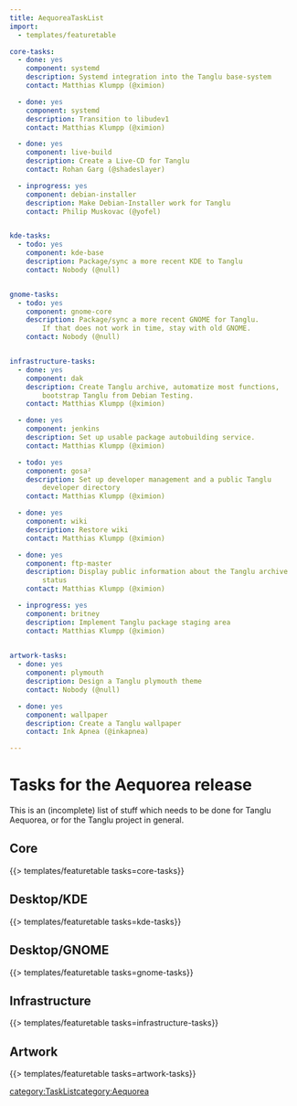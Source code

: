 ```yaml
---
title: AequoreaTaskList
import:
  - templates/featuretable

core-tasks:
  - done: yes
    component: systemd
    description: Systemd integration into the Tanglu base-system
    contact: Matthias Klumpp (@ximion)

  - done: yes
    component: systemd
    description: Transition to libudev1
    contact: Matthias Klumpp (@ximion)

  - done: yes
    component: live-build
    description: Create a Live-CD for Tanglu
    contact: Rohan Garg (@shadeslayer)

  - inprogress: yes
    component: debian-installer
    description: Make Debian-Installer work for Tanglu
    contact: Philip Muskovac (@yofel)


kde-tasks:
  - todo: yes
    component: kde-base
    description: Package/sync a more recent KDE to Tanglu
    contact: Nobody (@null)


gnome-tasks:
  - todo: yes
    component: gnome-core
    description: Package/sync a more recent GNOME for Tanglu.
        If that does not work in time, stay with old GNOME.
    contact: Nobody (@null)


infrastructure-tasks:
  - done: yes
    component: dak
    description: Create Tanglu archive, automatize most functions,
        bootstrap Tanglu from Debian Testing.
    contact: Matthias Klumpp (@ximion)

  - done: yes
    component: jenkins
    description: Set up usable package autobuilding service.
    contact: Matthias Klumpp (@ximion)

  - todo: yes
    component: gosa²
    description: Set up developer management and a public Tanglu
        developer directory
    contact: Matthias Klumpp (@ximion)

  - done: yes
    component: wiki
    description: Restore wiki
    contact: Matthias Klumpp (@ximion)

  - done: yes
    component: ftp-master
    description: Display public information about the Tanglu archive
        status
    contact: Matthias Klumpp (@ximion)

  - inprogress: yes
    component: britney
    description: Implement Tanglu package staging area
    contact: Matthias Klumpp (@ximion)
  

artwork-tasks:
  - done: yes
    component: plymouth
    description: Design a Tanglu plymouth theme
    contact: Nobody (@null)

  - done: yes
    component: wallpaper
    description: Create a Tanglu wallpaper
    contact: Ink Apnea (@inkapnea)

---
```


Tasks for the Aequorea release
==============================

This is an (incomplete) list of stuff which needs to be done for Tanglu Aequorea, or for the Tanglu project in general.

Core
----

{{> templates/featuretable tasks=core-tasks}}

Desktop/KDE
-----------

{{> templates/featuretable tasks=kde-tasks}}

Desktop/GNOME
-------------

{{> templates/featuretable tasks=gnome-tasks}}

Infrastructure
--------------

{{> templates/featuretable tasks=infrastructure-tasks}}

Artwork
-------

{{> templates/featuretable tasks=artwork-tasks}}


[category:TaskList](/category:TaskList "wikilink")[category:Aequorea](/category:Aequorea "wikilink")